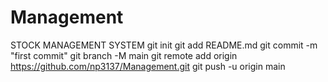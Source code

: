 # Management
STOCK MANAGEMENT SYSTEM
git init
git add README.md
git commit -m "first commit"
git branch -M main
git remote add origin https://github.com/np3137/Management.git
git push -u origin main
